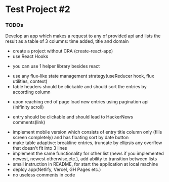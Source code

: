 # Test Project #2

### TODOs

Develop an app which makes a request to any of provided api and lists the result as a table of 3 columns:
time added, title and domain

+ create a project without CRA (create-react-app)
+ use React Hooks
- you can use 1 helper library besides react
+ use any flux-like state management strategy(useReducer hook, flux utilities, context)
+ table headers should be clickable and should sort the entries by according column
- upon reaching end of page load new entries using pagination api (inifinity scroll)
+ entry should be clickable and should lead to HackerNews comments(link)
- implement mobile version which consists of entry title column only (fills screen completely) and has floating sort by date button
- make table adaptive: breakline entries, truncate by ellipsis any overflow that doesn't fit into 3 lines
- implement the same functionality for other list (news if you implemented newest, newest otherwise,etc.), add ability to transition between lists
- small instruction in README, for start the application at local machine
- deploy app(Netlify, Vercel, GH Pages etc.)
- no useless comments in code
